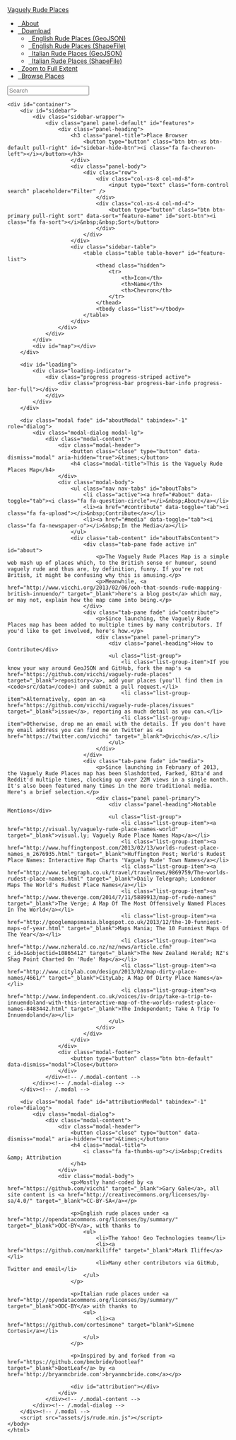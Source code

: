 
<!DOCTYPE html>
<html lang="en">
<head>
	<meta charset="utf-8">
	<meta http-equiv="X-UA-Compatible" content="IE=edge">
	<meta name="viewport" content="initial-scale=1,user-scalable=no,maximum-scale=1,width=device-width">
	<meta name="mobile-web-app-capable" content="yes">
	<meta name="apple-mobile-web-app-capable" content="yes">
	<meta name="description" content="The Vaguely Rude Places Map">
	<meta name="author" content="Gary Gale">
	<title>Maps | Vaguely Rude Places</title>
	<link rel="stylesheet" href="assets/css/rude.min.css">
	<link rel="apple-touch-icon" sizes="76x76" href="assets/img/favicon-76.png">
	<link rel="apple-touch-icon" sizes="120x120" href="assets/img/favicon-120.png">
	<link rel="apple-touch-icon" sizes="152x152" href="assets/img/favicon-152.png">
	<link rel="icon" sizes="196x196" href="assets/img/favicon-196.png">
	<link rel="icon" type="image/x-icon" href="assets/img/favicon.ico">
	<script>
	(function(i,s,o,g,r,a,m){i['GoogleAnalyticsObject']=r;i[r]=i[r]||function(){
		(i[r].q=i[r].q||[]).push(arguments)},i[r].l=1*new Date();a=s.createElement(o),
		m=s.getElementsByTagName(o)[0];a.async=1;a.src=g;m.parentNode.insertBefore(a,m)
	})(window,document,'script','//www.google-analytics.com/analytics.js','ga');
	ga('create', 'UA-10486552-10', 'auto');
	ga('send', 'pageview');
	</script>
</head>
<body>
	<div class="navbar navbar-inverse navbar-fixed-top" role="navigation">
		<div class="container-fluid">
			<div class="navbar-header">
				<div class="navbar-icon-container">
					<a href="#" class="navbar-icon pull-right visible-xs" id="nav-btn"><i class="fa fa-bars fa-lg white"></i></a>
					<a href="#" class="navbar-icon pull-right visible-xs" id="sidebar-toggle-btn"><i class="fa fa-search fa-lg white"></i></a>
				</div>
				<a class="navbar-brand" href="index.html">Vaguely Rude Places</a>
			</div>
			<div class="navbar-collapse collapse">
				<ul class="nav navbar-nav">
					<li><a href="#" data-toggle="collapse" data-target=".navbar-collapse.in" id="about-btn"><i class="fa fa-question-circle white"></i>&nbsp;&nbsp;About</a></li>
					<li class="dropdown">
						<a class="dropdown-toggle" id="downloadDrop" href="#" role="button" data-toggle="dropdown"><i class="fa fa-cloud-download white"></i>&nbsp;&nbsp;Download <b class="caret"></b></a>
						<ul class="dropdown-menu">
							<li><a href="assets/data/rude-en.geojson" download="rude-en.geojson" target="_blank" data-toggle="collapse" data-target=".navbar-collapse.in"><i class="fa fa-download"></i>&nbsp;&nbsp;English Rude Places (GeoJSON)</a></li>
							<li><a href="assets/data/rude-en.zip" download="rude-en.zip" target="_blank" data-toggle="collapse" data-target=".navbar-collapse.in"><i class="fa fa-download"></i>&nbsp;&nbsp;English Rude Places (ShapeFile)</a></li>
							<li><a href="assets/data/rude-it.geojson" download="rude-it.geojson" target="_blank" data-toggle="collapse" data-target=".navbar-collapse.in"><i class="fa fa-download"></i>&nbsp;&nbsp;Italian Rude Places (GeoJSON)</a></li>
							<li><a href="assets/data/rude-it.zip" download="rude-it.zip" target="_blank" data-toggle="collapse" data-target=".navbar-collapse.in"><i class="fa fa-download"></i>&nbsp;&nbsp;Italian Rude Places (ShapeFile)</a></li>
						</ul>
					</li>
					<li class="hidden-xs"><a href="#" data-toggle="collapse" data-target=".navbar-collapse.in" id="full-extent-btn"><i class="fa fa-arrows-alt"></i>&nbsp;&nbsp;Zoom to Full Extent</a></li>
					<li class="hidden-xs"><a href="#" data-toggle="collapse" data-target=".navbar-collapse.in" id="list-btn"><i class="fa fa-list white"></i>&nbsp;&nbsp;Browse Places</a></li>
				</ul>
				<form class="navbar-form navbar-right" role="search">
					<div class="form-group has-feedback">
						<input id="searchbox" type="text" placeholder="Search" class="form-control">
						<span id="searchicon" class="fa fa-search form-control-feedback"></span>
					</div>
				</form>
			</div><!--/.navbar-collapse -->
		</div>
	</div>

	<div id="container">
		<div id="sidebar">
			<div class="sidebar-wrapper">
				<div class="panel panel-default" id="features">
					<div class="panel-heading">
						<h3 class="panel-title">Place Browser
							<button type="button" class="btn btn-xs btn-default pull-right" id="sidebar-hide-btn"><i class="fa fa-chevron-left"></i></button></h3>
						</div>
						<div class="panel-body">
							<div class="row">
								<div class="col-xs-8 col-md-8">
									<input type="text" class="form-control search" placeholder="Filter" />
								</div>
								<div class="col-xs-4 col-md-4">
									<button type="button" class="btn btn-primary pull-right sort" data-sort="feature-name" id="sort-btn"><i class="fa fa-sort"></i>&nbsp;&nbsp;Sort</button>
								</div>
							</div>
						</div>
						<div class="sidebar-table">
							<table class="table table-hover" id="feature-list">
								<thead class="hidden">
									<tr>
										<th>Icon</th>
										<th>Name</th>
										<th>Chevron</th>
									</tr>
								</thead>
								<tbody class="list"></tbody>
							</table>
						</div>
					</div>
				</div>
			</div>
			<div id="map"></div>
		</div>

		<div id="loading">
			<div class="loading-indicator">
				<div class="progress progress-striped active">
					<div class="progress-bar progress-bar-info progress-bar-full"></div>
				</div>
			</div>
		</div>

		<div class="modal fade" id="aboutModal" tabindex="-1" role="dialog">
			<div class="modal-dialog modal-lg">
				<div class="modal-content">
					<div class="modal-header">
						<button class="close" type="button" data-dismiss="modal" aria-hidden="true">&times;</button>
						<h4 class="modal-title">This is the Vaguely Rude Places Map</h4>
					</div>
					<div class="modal-body">
						<ul class="nav nav-tabs" id="aboutTabs">
							<li class="active"><a href="#about" data-toggle="tab"><i class="fa fa-question-circle"></i>&nbsp;About</a></li>
							<li><a href="#contribute" data-toggle="tab"><i class="fa fa-upload"></i>&nbsp;Contribute</a></li>
							<li><a href="#media" data-toggle="tab"><i class="fa fa-newspaper-o"></i>&nbsp;In the Media</a></li>
						</ul>
						<div class="tab-content" id="aboutTabsContent">
							<div class="tab-pane fade active in" id="about">
								<p>The Vaguely Rude Places Map is a simple web mash up of places which, to the British sense or humour, sound vaguely rude and thus are, by definition, funny. If you're not British, it might be confusing why this is amusing.</p>
								<p>Meanwhile, <a href="http://www.vicchi.org/2013/02/06/ooh-that-sounds-rude-mapping-british-innuendo/" target="_blank">here's a blog post</a> which may, or may not, explain how the map came into being.</p>
							</div>
							<div class="tab-pane fade" id="contribute">
								<p>Since launching, the Vaguely Rude Places map has been added to multiple times by many contributors. If you'd like to get involved, here's how.</p>
								<div class="panel panel-primary">
									<div class="panel-heading">How to Contribute</div>
									<ul class="list-group">
										<li class="list-group-item">If you know your way around GeoJSON and GitHub, fork the map's <a href="https://github.com/vicchi/vaguely-rude-places" target="_blank">repository</a>, add your places (you'll find them in <code>src/data</code>) and submit a pull request.</li>
										<li class="list-group-item">Alternatively, open an <a href="https://github.com/vicchi/vaguely-rude-places/issues" target="_blank">issue</a>, reporting as much detail as you can.</li>
										<li class="list-group-item">Otherwise, drop me an email with the details. If you don't have my email address you can find me on Twitter as <a href="https://twitter.com/vicchi" target="_blank">@vicchi</a>.</li>
									</ul>
								</div>
							</div>
							<div class="tab-pane fade" id="media">
								<p>Since launching in February of 2013, the Vaguely Rude Places map has been Slashdotted, Farked, B3ta'd and Reddit'd multiple times, clocking up over 22M views in a single month. It's also been featured many times in the more traditional media. Here's a brief selection.</p>
								<div class="panel panel-primary">
									<div class="panel-heading">Notable Mentions</div>
									<ul class="list-group">
										<li class="list-group-item"><a href="http://visual.ly/vaguely-rude-place-names-world" target="_blank">visual.ly; Vaguely Rude Place Names Map</a></li>
										<li class="list-group-item"><a href="http://www.huffingtonpost.com/2013/02/13/worlds-rudest-place-names_n_2676935.html" target="_blank">Huffington Post; World's Rudest Place Names: Interactive Map Charts 'Vaguely Rude' Town Names</a></li>
										<li class="list-group-item"><a href="http://www.telegraph.co.uk/travel/travelnews/9869759/The-worlds-rudest-place-names.html" target="_blank">Daily Telegraph; Londoner Maps The World's Rudest Place Names</a></li>
										<li class="list-group-item"><a href="http://www.theverge.com/2014/7/11/5889913/map-of-rude-names" target="_blank">The Verge; A Map Of The Most Offensively Named Places In The World</a></li>
										<li class="list-group-item"><a href="http://googlemapsmania.blogspot.co.uk/2013/12/the-10-funniest-maps-of-year.html" target="_blank">Maps Mania; The 10 Funniest Maps Of The Year</a></li>
										<li class="list-group-item"><a href="http://www.nzherald.co.nz/nz/news/article.cfm?c_id=1&objectid=10865412" target="_blank">The New Zealand Herald; NZ's Shag Point Charted On 'Rude' Map</a></li>
										<li class="list-group-item"><a href="http://www.citylab.com/design/2013/02/map-dirty-place-names/4661/" target="_blank">CityLab; A Map Of Dirty Place Names</a></li>
										<li class="list-group-item"><a href="http://www.independent.co.uk/voices/iv-drip/take-a-trip-to-innuendoland-with-this-interactive-map-of-the-worlds-rudest-place-names-8483442.html" target="_blank">The Independent; Take A Trip To Innuendoland</a></li>
									</ul>
								</div>
							</div>
						</div>
					</div>
					<div class="modal-footer">
						<button type="button" class="btn btn-default" data-dismiss="modal">Close</button>
					</div>
				</div><!-- /.modal-content -->
			</div><!-- /.modal-dialog -->
		</div><!-- /.modal -->

		<div class="modal fade" id="attributionModal" tabindex="-1" role="dialog">
			<div class="modal-dialog">
				<div class="modal-content">
					<div class="modal-header">
						<button class="close" type="button" data-dismiss="modal" aria-hidden="true">&times;</button>
						<h4 class="modal-title">
							<i class="fa fa-thumbs-up"></i>&nbsp;Credits &amp; Attribution
						</h4>
					</div>
					<div class="modal-body">
						<p>Mostly hand-coded by <a href="https://github.com/vicchi" target="_blank">Gary Gale</a>, all site content is <a href="http://creativecommons.org/licenses/by-sa/4.0/" target="_blank">CC-BY-SA</a></p>

						<p>English rude places under <a href="http://opendatacommons.org/licenses/by/summary/" target="_blank">ODC-BY</a>, with thanks to
							<ul>
								<li>The Yahoo! Geo Technologies team</li>
								<li><a href="https://github.com/markiliffe" target="_blank">Mark Iliffe</a></li>
								<li>Many other contributors via GitHub, Twitter and email</li>
							</ul>
						</p>

						<p>Italian rude places under <a href="http://opendatacommons.org/licenses/by/summary/" target="_blank">ODC-BY</a> with thanks to
							<ul>
								<li><a href="https://github.com/cortesimone" target="blank">Simone Cortesi</a></li>
							</ul>
						</p>

						<p>Inspired by and forked from <a href="https://github.com/bmcbride/bootleaf" target="_blank">BootLeaf</a> by <a href='http://bryanmcbride.com'>bryanmcbride.com</a></p>

						<div id="attribution"></div>
					</div>
				</div><!-- /.modal-content -->
			</div><!-- /.modal-dialog -->
		</div><!-- /.modal -->
		<script src="assets/js/rude.min.js"></script>
	</body>
	</html>
